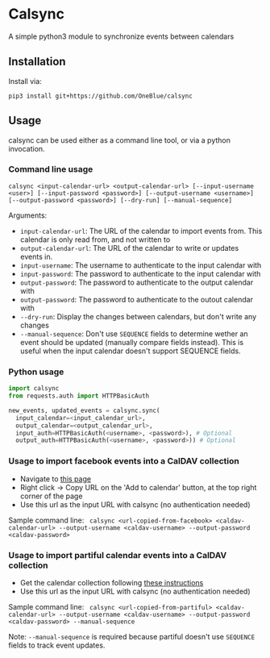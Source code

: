 # Calsync

A simple python3 module to synchronize events between calendars

## Installation

Install via:

```
pip3 install git+https://github.com/OneBlue/calsync
```

## Usage

calsync can be used either as a command line tool, or via a python invocation.

### Command line usage

`calsync <input-calendar-url> <output-calendar-url> [--input-username <user>] [--input-password <password>] [--output-username <username>] [--output-password <password>] [--dry-run] [--manual-sequence]`

Arguments:

- `input-calendar-url`: The URL of the calendar to import events from. This calendar is only read from, and not written to
- `output-calendar-url`: The URL of the calendar to write or updates events in.
- `input-username`: The username to authenticate to the input calendar with
- `input-password`: The password to authenticate to the input calendar with
- `output-password`: The password to authenticate to the output calendar with
- `output-password`: The password to authenticate to the outout calendar with
- `--dry-run`: Display the changes between calendars, but don't write any changes
- `--manual-sequence`: Don't use `SEQUENCE` fields to determine wether an event should be updated (manually compare fields instead). This is useful when the input calendar doesn't support SEQUENCE fields.


### Python usage

```python
import calsync
from requests.auth import HTTPBasicAuth

new_events, updated_events = calsync.sync(
  input_calendar=<input_calendar_url>,
  output_calendar=<output_calendar_url>,
  input_auth=HTTPBasicAuth(<username>, <password>), # Optional
  output_auth=HTTPBasicAuth(<username>, <password>)) # Optional
```

### Usage to import facebook events into a CalDAV collection

* Navigate to [this page](https://www.facebook.com/events/calendar)
* Right click -> Copy URL on the 'Add to calendar' button, at the top right corner of the page
* Use this url as the input URL with calsync (no authentication needed)

Sample command line: ` calsync <url-copied-from-facebook> <caldav-calendar-url> --output-username <caldav-username> --output-password <caldav-password>`

### Usage to import partiful calendar events into a CalDAV collection

* Get the calendar collection following [these instructions](https://help.partiful.com/hc/en-us/sections/26025196887707--Calendar-Sync)
* Use this url as the input URL with calsync (no authentication needed)


Sample command line: ` calsync <url-copied-from-partiful> <caldav-calendar-url> --output-username <caldav-username> --output-password <caldav-password> --manual-sequence`

Note: `--manual-sequence` is required because partiful doesn't use `SEQUENCE` fields to track event updates.
